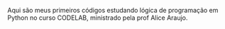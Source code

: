 Aqui são meus primeiros códigos estudando lógica de programação em Python no curso CODELAB, ministrado pela prof Alice Araujo. 
